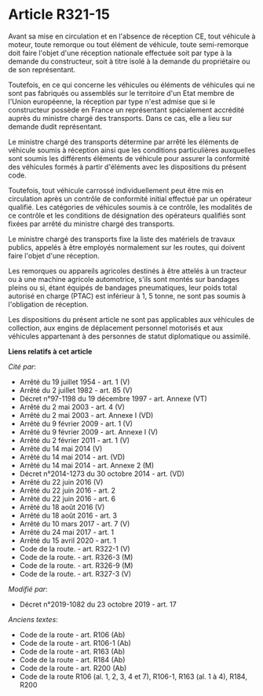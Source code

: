 # Article R321-15

Avant sa mise en circulation et en l'absence de réception CE, tout véhicule à moteur, toute remorque ou tout élément de
véhicule, toute semi-remorque doit faire l'objet d'une réception nationale effectuée soit par type à la demande du
constructeur, soit à titre isolé à la demande du propriétaire ou de son représentant.

Toutefois, en ce qui concerne les véhicules ou éléments de véhicules qui ne sont pas fabriqués ou assemblés sur le territoire
d'un Etat membre de l'Union européenne, la réception par type n'est admise que si le constructeur possède en France un
représentant spécialement accrédité auprès du ministre chargé des transports. Dans ce cas, elle a lieu sur demande dudit
représentant.

Le ministre chargé des transports détermine par arrêté les éléments de véhicule soumis à réception ainsi que les conditions
particulières auxquelles sont soumis les différents éléments de véhicule pour assurer la conformité des véhicules formés à
partir d'éléments avec les dispositions du présent code.

Toutefois, tout véhicule carrossé individuellement peut être mis en circulation après un contrôle de conformité initial
effectué par un opérateur qualifié. Les catégories de véhicules soumis à ce contrôle, les modalités de ce contrôle et les
conditions de désignation des opérateurs qualifiés sont fixées par arrêté du ministre chargé des transports.

Le ministre chargé des transports fixe la liste des matériels de travaux publics, appelés à être employés normalement sur les
routes, qui doivent faire l'objet d'une réception.

Les remorques ou appareils agricoles destinés à être attelés à un tracteur ou à une machine agricole automotrice, s'ils sont
montés sur bandages pleins ou si, étant équipés de bandages pneumatiques, leur poids total autorisé en charge (PTAC) est
inférieur à 1, 5 tonne, ne sont pas soumis à l'obligation de réception.

Les dispositions du présent article ne sont pas applicables aux véhicules de collection, aux engins de déplacement personnel
motorisés et aux véhicules appartenant à des personnes de statut diplomatique ou assimilé.

**Liens relatifs à cet article**

_Cité par_:

  - Arrêté du 19 juillet 1954 - art. 1 (V)
  - Arrêté du 2 juillet 1982 - art. 85 (V)
  - Décret n°97-1198 du 19 décembre 1997 - art. Annexe (VT)
  - Arrêté du 2 mai 2003 - art. 4 (V)
  - Arrêté du 2 mai 2003 - art. Annexe I (VD)
  - Arrêté du 9 février 2009 - art. 1 (V)
  - Arrêté du 9 février 2009 - art. Annexe I (V)
  - Arrêté du 2 février 2011 - art. 1 (V)
  - Arrêté du 14 mai 2014 (V)
  - Arrêté du 14 mai 2014 - art. (VD)
  - Arrêté du 14 mai 2014 - art. Annexe 2 (M)
  - Décret n°2014-1273 du 30 octobre 2014 - art. (VD)
  - Arrêté du 22 juin 2016 (V)
  - Arrêté du 22 juin 2016 - art. 2
  - Arrêté du 22 juin 2016 - art. 6
  - Arrêté du 18 août 2016 (V)
  - Arrêté du 18 août 2016 - art. 3
  - Arrêté du 10 mars 2017 - art. 7 (V)
  - Arrêté du 24 mai 2017 - art. 1
  - Arrêté du 15 avril 2020 - art. 1
  - Code de la route. - art. R322-1 (V)
  - Code de la route. - art. R326-3 (M)
  - Code de la route. - art. R326-9 (M)
  - Code de la route. - art. R327-3 (V)

_Modifié par_:

  - Décret n°2019-1082 du 23 octobre 2019 - art. 17

_Anciens textes_:

  - Code de la route - art. R106 (Ab)
  - Code de la route - art. R106-1 (Ab)
  - Code de la route - art. R163 (Ab)
  - Code de la route - art. R184 (Ab)
  - Code de la route - art. R200 (Ab)
  - Code de la route R106 (al. 1, 2, 3, 4 et 7), R106-1, R163 (al. 1 à 4), R184, R200
